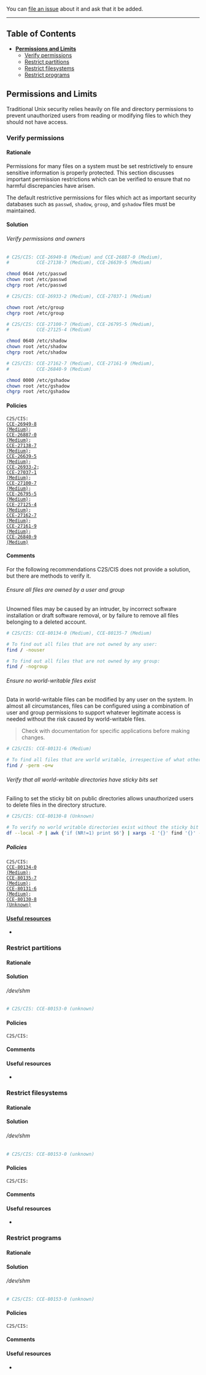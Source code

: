 You can [file an issue](https://github.com/trimstray/the-practical-linux-hardening-guide/issues) about it and ask that it be added.

---

## Table of Contents

- **[Permissions and Limits](#permissions-and-limits)**
  * [Verify permissions](#verify-permissions)
  * [Restrict partitions](#restrict-partitions)
  * [Restrict filesystems](#restrict-filesystems)
  * [Restrict programs](#restrict-programs)

## Permissions and Limits

Traditional Unix security relies heavily on file and directory permissions to prevent unauthorized users from reading or modifying files to which they should not have access. 

### Verify permissions

#### Rationale

Permissions for many files on a system must be set restrictively to ensure sensitive information is properly protected. This section discusses important permission restrictions which can be verified to ensure that no harmful discrepancies have arisen.

The default restrictive permissions for files which act as important security databases such as `passwd`, `shadow`, `group`, and `gshadow` files must be maintained.

#### Solution

###### Verify permissions and owners

```bash
# C2S/CIS: CCE-26949-8 (Medium) and CCE-26887-0 (Medium),
#          CCE-27138-7 (Medium), CCE-26639-5 (Medium)

chmod 0644 /etc/passwd
chown root /etc/passwd
chgrp root /etc/passwd

# C2S/CIS: CCE-26933-2 (Medium), CCE-27037-1 (Medium)

chown root /etc/group
chgrp root /etc/group

# C2S/CIS: CCE-27100-7 (Medium), CCE-26795-5 (Medium),
#          CCE-27125-4 (Medium)

chmod 0640 /etc/shadow
chown root /etc/shadow
chgrp root /etc/shadow

# C2S/CIS: CCE-27162-7 (Medium), CCE-27161-9 (Medium),
#          CCE-26840-9 (Medium)

chmod 0000 /etc/gshadow
chown root /etc/gshadow
chgrp root /etc/gshadow
```

#### Policies

<code>C2S/CIS: <a href="https://static.open-scap.org/ssg-guides/ssg-rhel7-guide-C2S.html#xccdf_org.ssgproject.content_rule_file_permissions_etc_group">CCE-26949-8 (Medium)</a>; <a href="https://static.open-scap.org/ssg-guides/ssg-rhel7-guide-C2S.html#xccdf_org.ssgproject.content_rule_file_permissions_etc_passwd">CCE-26887-0 (Medium)</a>; <a href="https://static.open-scap.org/ssg-guides/ssg-rhel7-guide-C2S.html#xccdf_org.ssgproject.content_rule_file_owner_etc_passwd">CCE-27138-7 (Medium)</a>; <a href="https://static.open-scap.org/ssg-guides/ssg-rhel7-guide-C2S.html#xccdf_org.ssgproject.content_rule_file_groupowner_etc_passwd">CCE-26639-5 (Medium)</a>; <a href="https://static.open-scap.org/ssg-guides/ssg-rhel7-guide-C2S.html#xccdf_org.ssgproject.content_rule_file_owner_etc_group">CCE-26933-2</a>; <a href="https://static.open-scap.org/ssg-guides/ssg-rhel7-guide-C2S.html#xccdf_org.ssgproject.content_rule_file_groupowner_etc_group">CCE-27037-1 (Medium)</a>; <a href="https://static.open-scap.org/ssg-guides/ssg-rhel7-guide-C2S.html#xccdf_org.ssgproject.content_rule_file_permissions_etc_shadow">CCE-27100-7 (Medium)</a>; <a href="https://static.open-scap.org/ssg-guides/ssg-rhel7-guide-C2S.html#xccdf_org.ssgproject.content_rule_file_owner_etc_shadow">CCE-26795-5 (Medium)</a>; <a href="https://static.open-scap.org/ssg-guides/ssg-rhel7-guide-C2S.html#xccdf_org.ssgproject.content_rule_file_groupowner_etc_shadow">CCE-27125-4 (Medium)</a>; <a href="https://static.open-scap.org/ssg-guides/ssg-rhel7-guide-C2S.html#xccdf_org.ssgproject.content_rule_file_permissions_etc_gshadow">CCE-27162-7 (Medium)</a>; <a href="https://static.open-scap.org/ssg-guides/ssg-rhel7-guide-C2S.html#xccdf_org.ssgproject.content_rule_file_owner_etc_gshadow">CCE-27161-9 (Medium)</a>; <a href="https://static.open-scap.org/ssg-guides/ssg-rhel7-guide-C2S.html#xccdf_org.ssgproject.content_rule_file_groupowner_etc_gshadow">CCE-26840-9 (Medium)</a></a></code>

#### Comments

For the following recommendations C2S/CIS does not provide a solution, but there are methods to verify it.

###### Ensure all files are owned by a user and group

Unowned files may be caused by an intruder, by incorrect software installation or draft software removal, or by failure to remove all files belonging to a deleted account.

```bash
# C2S/CIS: CCE-80134-0 (Medium), CCE-80135-7 (Medium)

# To find out all files that are not owned by any user:
find / -nouser

# To find out all files that are not owned by any group:
find / -nogroup
```

###### Ensure no world-writable files exist

Data in world-writable files can be modified by any user on the system. In almost all circumstances, files can be configured using a combination of user and group permissions to support whatever legitimate access is needed without the risk caused by world-writable files.

  > Check with documentation for specific applications before making changes.

```bash
# C2S/CIS: CCE-80131-6 (Medium)

# To find all files that are world writable, irrespective of what other permissions they have, you can do:
find / -perm -o+w
```

###### Verify that all world-writable directories have sticky bits set

Failing to set the sticky bit on public directories allows unauthorized users to delete files in the directory structure. 

```bash
# C2S/CIS: CCE-80130-8 (Unknown)

# To verify no world writable directories exist without the sticky bit set:
df --local -P | awk {'if (NR!=1) print $6'} | xargs -I '{}' find '{}' -xdev -type d \( -perm -0002 -a ! -perm -1000 \) 2>/dev/null
```

##### Policies

<code>C2S/CIS: <a href="https://static.open-scap.org/ssg-guides/ssg-rhel7-guide-C2S.html#xccdf_org.ssgproject.content_rule_no_files_unowned_by_user">CCE-80134-0 (Medium)</a>; <a href="https://static.open-scap.org/ssg-guides/ssg-rhel7-guide-C2S.html#xccdf_org.ssgproject.content_rule_file_permissions_ungroupowned">CCE-80135-7 (Medium)</a>; <a href="https://static.open-scap.org/ssg-guides/ssg-rhel7-guide-C2S.html#xccdf_org.ssgproject.content_rule_file_permissions_unauthorized_world_writable">CCE-80131-6 (Medium)</a>; <a href="https://static.open-scap.org/ssg-guides/ssg-rhel7-guide-C2S.html#xccdf_org.ssgproject.content_rule_dir_perms_world_writable_sticky_bits">CCE-80130-8 (Unknown)</code>

#### Useful resources

- []()

### Restrict partitions

#### Rationale

#### Solution

###### /dev/shm

```bash
# C2S/CIS: CCE-80153-0 (unknown)


```

#### Policies

<code>C2S/CIS: <a href=""></a></code>

#### Comments

#### Useful resources

- []()

### Restrict filesystems

#### Rationale

#### Solution

###### /dev/shm

```bash
# C2S/CIS: CCE-80153-0 (unknown)


```

#### Policies

<code>C2S/CIS: <a href=""></a></code>

#### Comments

#### Useful resources

- []()

### Restrict programs

#### Rationale

#### Solution

###### /dev/shm

```bash
# C2S/CIS: CCE-80153-0 (unknown)


```

#### Policies

<code>C2S/CIS: <a href=""></a></code>

#### Comments

#### Useful resources

- []()